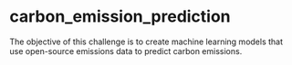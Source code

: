 # carbon_emission_prediction
The objective of this challenge is to create machine learning models that use open-source emissions data to predict carbon emissions. 
